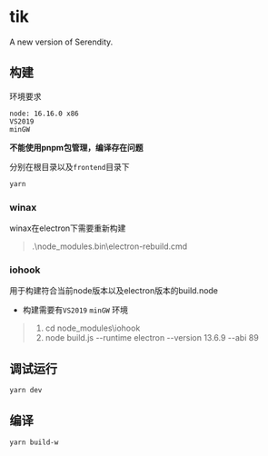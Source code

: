 ﻿# tik
A new version of Serendity.

## 构建
环境要求

```
node: 16.16.0 x86
VS2019
minGW
```
**不能使用pnpm包管理，编译存在问题**

分别在根目录以及`frontend`目录下

```bash
yarn 
```

### winax
winax在electron下需要重新构建

> .\node_modules\.bin\electron-rebuild.cmd

### iohook
用于构建符合当前node版本以及electron版本的build.node

* 构建需要有`VS2019` `minGW` 环境
> 1. cd node_modules\iohook
> 2. node build.js --runtime electron --version 13.6.9 --abi 89

## 调试运行

```bash
yarn dev
```

## 编译

```bash
yarn build-w
```
